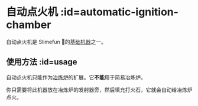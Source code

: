 # 自动点火机 :id=automatic-ignition-chamber

自动点火机是 Slimefun 的[基础机器](/Basic-Machines)之一。

## 使用方法 :id=usage

自动点火机只能作为[冶炼炉](/Smeltery)的扩展。它**不能**用于简易冶炼炉。

你只需要将此机器放在冶炼炉的发射器旁，然后填充打火石，它就会自动给冶炼炉点火。
